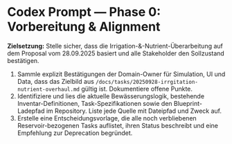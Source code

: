 # Codex Prompt — Phase 0: Vorbereitung & Alignment

**Zielsetzung:** Stelle sicher, dass die Irrigation-&-Nutrient-Überarbeitung auf dem Proposal vom 28.09.2025 basiert und alle Stakeholder den Sollzustand bestätigen.

1. Sammle explizit Bestätigungen der Domain-Owner für Simulation, UI und Data, dass das Zielbild aus `/docs/tasks/20250928-irrgitation-nutrient-overhaul.md` gültig ist. Dokumentiere offene Punkte.
2. Identifiziere und lies die aktuelle Bewässerungslogik, bestehende Inventar-Definitionen, Task-Spezifikationen sowie den Blueprint-Ladepfad im Repository. Liste jede Quelle mit Dateipfad und Zweck auf.
3. Erstelle eine Entscheidungsvorlage, die alle noch verbliebenen Reservoir-bezogenen Tasks auflistet, ihren Status beschreibt und eine Empfehlung zur Deprecation begründet.
